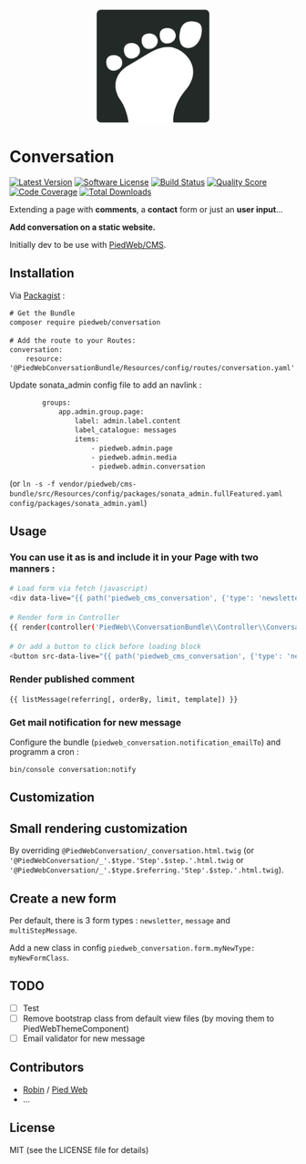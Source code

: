 <p align="center"><a href="https://dev.piedweb.com">
<img src="https://raw.githubusercontent.com/PiedWeb/piedweb-devoluix-theme/master/src/img/logo_title.png" width="200" height="200" alt="conversation static website" />
</a></p>

# Conversation

[![Latest Version](https://img.shields.io/github/tag/piedweb/conversation.svg?style=flat&label=release)](https://github.com/PiedWeb/conversation/tags)
[![Software License](https://img.shields.io/badge/license-MIT-brightgreen.svg?style=flat)](LICENSE)
[![Build Status](https://img.shields.io/travis/PiedWeb/conversation/master.svg?style=flat)](https://travis-ci.org/PiedWeb/conversation)
[![Quality Score](https://img.shields.io/scrutinizer/g/piedweb/conversation.svg?style=flat)](https://scrutinizer-ci.com/g/piedweb/conversation)
[![Code Coverage](https://img.shields.io/scrutinizer/coverage/g/PiedWeb/conversation.svg?style=flat)](https://scrutinizer-ci.com/g/PiedWeb/conversation/code-structure)
[![Total Downloads](https://img.shields.io/packagist/dt/piedweb/conversation.svg?style=flat)](https://packagist.org/packages/piedweb/conversation)

Extending a page with **comments**, a **contact** form or just an **user input**...

**Add conversation on a static website.**

Initially dev to be use with [PiedWeb/CMS](https://github.com/PiedWeb/CMS).

## Installation

Via [Packagist](https://packagist.org/packages/piedweb/conversation) :

```
# Get the Bundle
composer require piedweb/conversation

# Add the route to your Routes:
conversation:
    resource: '@PiedWebConversationBundle/Resources/config/routes/conversation.yaml'
```

Update sonata_admin config file to add an navlink :

```
        groups:
            app.admin.group.page:
                label: admin.label.content
                label_catalogue: messages
                items:
                    - piedweb.admin.page
                    - piedweb.admin.media
                    - piedweb.admin.conversation
```

(or `ln -s -f vendor/piedweb/cms-bundle/src/Resources/config/packages/sonata_admin.fullFeatured.yaml config/packages/sonata_admin.yaml`)

## Usage

### You can use it as is and include it in your Page with two manners :

```bash
# Load form via fetch (javascript)
<div data-live="{{ path('piedweb_cms_conversation', {'type': 'newsletter', 'referring': 'nslttr-'~page.slug}) }}"></div>

# Render form in Controller
{{ render(controller('PiedWeb\\ConversationBundle\\Controller\\ConversationFormController::show')) }}

# Or add a button to click before loading block
<button src-data-live="{{ path('piedweb_cms_conversation', {'type': 'newsletter', 'referring': 'nslttr-'~page.slug}) }}" class="btn btn-primary">Register</button>
```

### Render published comment

```twig
{{ listMessage(referring[, orderBy, limit, template]) }}
```

### Get mail notification for new message

Configure the bundle (`piedweb_conversation.notification_emailTo`) and programm a cron :

```
bin/console conversation:notify
```

## Customization

## Small rendering customization

By overriding `@PiedWebConversation/_conversation.html.twig`
(or `'@PiedWebConversation/_'.$type.'Step'.$step.'.html.twig`
or `'@PiedWebConversation/_'.$type.$referring.'Step'.$step.'.html.twig`).

## Create a new form

Per default, there is 3 form types : `newsletter`, `message` and `multiStepMessage`.

Add a new class in config `piedweb_conversation.form.myNewType: myNewFormClass`.

## TODO

- [ ] Test
- [ ] Remove bootstrap class from default view files (by moving them to PiedWebThemeComponent)
- [ ] Email validator for new message

## Contributors

- [Robin](https://www.robin-d.fr/) / [Pied Web](https://piedweb.com)
- ...

## License

MIT (see the LICENSE file for details)
